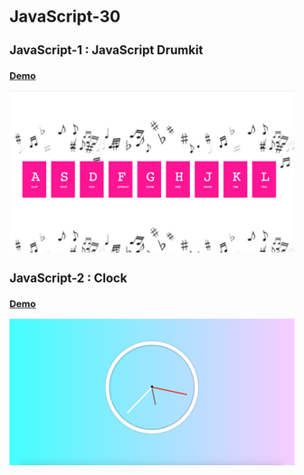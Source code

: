 # JavaScript-30

## JavaScript-1 : JavaScript Drumkit

### [Demo](https://javascript-drumkit.glitch.me/)

![JavaScript Drumkit](JS30-1-JavaScript_Drum_Kit/images/Drumkit.png)

## JavaScript-2 : Clock 

### [Demo](https://clock-js.glitch.me/)

![JavaScript Clock](JS30-2-Clock/images/clock.png)
